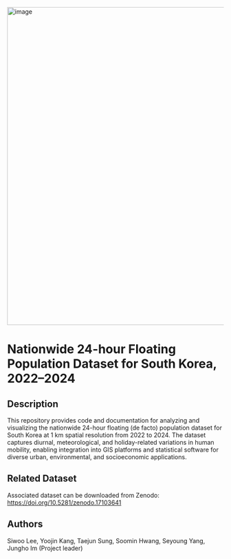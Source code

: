 <img width="698" height="739" alt="image" src="https://github.com/user-attachments/assets/0bdacd69-b914-442e-83f6-5bfef960f3e5" />

# Nationwide 24-hour Floating Population Dataset for South Korea, 2022–2024


## Description
This repository provides code and documentation for analyzing and visualizing the nationwide 24-hour floating (de facto) population dataset for South Korea at 1 km spatial resolution from 2022 to 2024. The dataset captures diurnal, meteorological, and holiday-related variations in human mobility, enabling integration into GIS platforms and statistical software for diverse urban, environmental, and socioeconomic applications.

## Related Dataset
Associated dataset can be downloaded from Zenodo: https://doi.org/10.5281/zenodo.17103641



## Authors
Siwoo Lee, Yoojin Kang, Taejun Sung, Soomin Hwang, Seyoung Yang, Jungho Im (Project leader)

